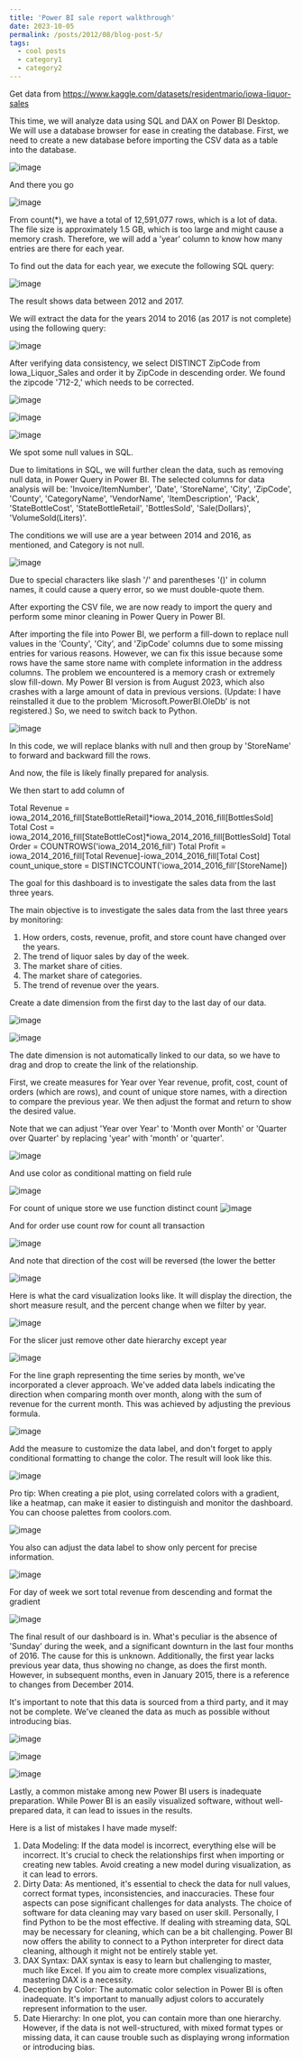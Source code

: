 ```yaml
---
title: 'Power BI sale report walkthrough'
date: 2023-10-05
permalink: /posts/2012/08/blog-post-5/
tags:
  - cool posts
  - category1
  - category2
---
```


Get data from https://www.kaggle.com/datasets/residentmario/iowa-liquor-sales

This time, we will analyze data using SQL and DAX on Power BI Desktop.
We will use a database browser for ease in creating the database. First, we need to create a new database before importing the CSV data as a table into the database.

![image](https://github.com/manburst/JirachoteK.github.io/assets/68594551/18b6a5b2-4fc9-4fa0-8c1c-a46c788d0d47)

And there you go

![image](https://github.com/manburst/JirachoteK.github.io/assets/68594551/5b976b32-3dc4-4edd-9d09-9f1d77ef5bcb)

From count(*), we have a total of 12,591,077 rows, which is a lot of data. The file size is approximately 1.5 GB, which is too large and might cause a memory crash. Therefore, we will add a 'year' column to know how many entries are there for each year.

To find out the data for each year, we execute the following SQL query:


![image](https://github.com/manburst/JirachoteK.github.io/assets/68594551/58907392-5835-4cfd-85ad-f28b179d59e2)


The result shows data between 2012 and 2017.


We will extract the data for the years 2014 to 2016 (as 2017 is not complete) using the following query:

![image](https://github.com/manburst/JirachoteK.github.io/assets/68594551/efa322c2-ffd5-4978-bc72-0875cdf3fe29)

After verifying data consistency, we select DISTINCT ZipCode from Iowa_Liquor_Sales and order it by ZipCode in descending order. We found the zipcode '712-2,' which needs to be corrected.

![image](https://github.com/manburst/JirachoteK.github.io/assets/68594551/4056b1ff-4cda-414b-953f-19d4dc5001f2)

![image](https://github.com/manburst/JirachoteK.github.io/assets/68594551/51d09459-f9f9-4609-8c02-ea18cfc45784)

![image](https://github.com/manburst/JirachoteK.github.io/assets/68594551/67b7d1c2-e1f0-4a00-bf56-4d5d12856880)



We spot some null values in SQL.

Due to limitations in SQL, we will further clean the data, such as removing null data, in Power Query in Power BI. The selected columns for data analysis will be: 'Invoice/ItemNumber', 'Date', 'StoreName', 'City', 'ZipCode', 'County', 'CategoryName', 'VendorName', 'ItemDescription', 'Pack', 'StateBottleCost', 'StateBottleRetail', 'BottlesSold', 'Sale(Dollars)', 'VolumeSold(Liters)'.

The conditions we will use are a year between 2014 and 2016, as mentioned, and Category is not null.

![image](https://github.com/manburst/JirachoteK.github.io/assets/68594551/9729ac70-1a0c-4ec2-9ad2-9364bd6f4b2a)


Due to special characters like slash '/' and parentheses '()' in column names, it could cause a query error, so we must double-quote them.

After exporting the CSV file, we are now ready to import the query and perform some minor cleaning in Power Query in Power BI.

After importing the file into Power BI, we perform a fill-down to replace null values in the 'County', 'City', and 'ZipCode' columns due to some missing entries for various reasons. However, we can fix this issue because some rows have the same store name with complete information in the address columns. The problem we encountered is a memory crash or extremely slow fill-down. My Power BI version is from August 2023, which also crashes with a large amount of data in previous versions. (Update: I have reinstalled it due to the problem 'Microsoft.PowerBI.OleDb' is not registered.) So, we need to switch back to Python.



![image](https://github.com/manburst/JirachoteK.github.io/assets/68594551/5a22abac-a2ad-494e-9cf2-a7fefb05bdd8)


In this code, we will replace blanks with null and then group by 'StoreName' to forward and backward fill the rows.

And now, the file is likely finally prepared for analysis.

We then start to add column of

Total Revenue = iowa_2014_2016_fill[StateBottleRetail]*iowa_2014_2016_fill[BottlesSold]
Total Cost = iowa_2014_2016_fill[StateBottleCost]*iowa_2014_2016_fill[BottlesSold]
Total Order = COUNTROWS('iowa_2014_2016_fill')
Total Profit = iowa_2014_2016_fill[Total Revenue]-iowa_2014_2016_fill[Total Cost]
count_unique_store = DISTINCTCOUNT('iowa_2014_2016_fill'[StoreName])


The goal for this dashboard is to investigate the sales data from the last three years.

The main objective is to investigate the sales data from the last three years by monitoring:


1.	How orders, costs, revenue, profit, and store count have changed over the years.
2.	The trend of liquor sales by day of the week.
3.	The market share of cities.
4.	The market share of categories.
5.	The trend of revenue over the years.


Create a date dimension from the first day to the last day of our data.

![image](https://github.com/manburst/JirachoteK.github.io/assets/68594551/abf0bced-2b44-477a-aaf7-c783084a0a18)

![image](https://github.com/manburst/JirachoteK.github.io/assets/68594551/23739e18-7d99-4dec-8cb8-5e6d3263c590)

The date dimension is not automatically linked to our data, so we have to drag and drop to create the link of the relationship.




First, we create measures for Year over Year revenue, profit, cost, count of orders (which are rows), and count of unique store names, with a direction to compare the previous year. We then adjust the format and return to show the desired value.

Note that we can adjust 'Year over Year' to 'Month over Month' or 'Quarter over Quarter' by replacing 'year' with 'month' or 'quarter'.

![image](https://github.com/manburst/JirachoteK.github.io/assets/68594551/fe2dbb15-0558-4200-9e4a-2808eeb192b1)

And use color as conditional matting on field rule

![image](https://github.com/manburst/JirachoteK.github.io/assets/68594551/d1880de5-578c-4090-b004-748b237e5cac)

For count of unique store we use function distinct count
![image](https://github.com/manburst/JirachoteK.github.io/assets/68594551/a256af0a-abee-4e06-a5e5-1fb589242740)

And for order use count row for count all transaction

![image](https://github.com/manburst/JirachoteK.github.io/assets/68594551/94e86505-e96b-4195-8b95-fb663716f4b2)

And note that direction of the cost will be reversed (the lower the better

![image](https://github.com/manburst/JirachoteK.github.io/assets/68594551/b628a31a-41a4-4e29-8a52-57cb90938585)


Here is what the card visualization looks like. It will display the direction, the short measure result, and the percent change when we filter by year.

![image](https://github.com/manburst/JirachoteK.github.io/assets/68594551/242513ca-318b-47f4-ab48-110e6fe38a3a)

For the slicer just remove other date hierarchy except year

![image](https://github.com/manburst/JirachoteK.github.io/assets/68594551/a02902cf-ba43-4469-bc4f-43d2c88fff86)

For the line graph representing the time series by month, we've incorporated a clever approach. We've added data labels indicating the direction when comparing month over month, along with the sum of revenue for the current month. This was achieved by adjusting the previous formula.

![image](https://github.com/manburst/JirachoteK.github.io/assets/68594551/c229207b-dbcf-4965-a604-59034a4960c6)

Add the measure to customize the data label, and don't forget to apply conditional formatting to change the color. The result will look like this.

![image](https://github.com/manburst/JirachoteK.github.io/assets/68594551/d92bcf02-440e-486c-9a8e-1bc5712f4314)

Pro tip: When creating a pie plot, using correlated colors with a gradient, like a heatmap, can make it easier to distinguish and monitor the dashboard. You can choose palettes from coolors.com.

![image](https://github.com/manburst/JirachoteK.github.io/assets/68594551/dd73bc47-0c1f-434e-9a86-1d0651d45760)


You also can adjust the data label to show only percent for precise information.

![image](https://github.com/manburst/JirachoteK.github.io/assets/68594551/e8ed52ed-ff24-4916-bd2e-e349c2b0a1e3)

For day of week we sort total revenue from descending and format the gradient

![image](https://github.com/manburst/JirachoteK.github.io/assets/68594551/cd3002ba-348e-4528-b59c-059fb81c9588)

The final result of our dashboard is in. What's peculiar is the absence of 'Sunday' during the week, and a significant downturn in the last four months of 2016. The cause for this is unknown. Additionally, the first year lacks previous year data, thus showing no change, as does the first month. However, in subsequent months, even in January 2015, there is a reference to changes from December 2014.

It's important to note that this data is sourced from a third party, and it may not be complete. We've cleaned the data as much as possible without introducing bias.

![image](https://github.com/manburst/JirachoteK.github.io/assets/68594551/4bf5acca-0458-4eed-8cd8-65915a0b9503)

![image](https://github.com/manburst/JirachoteK.github.io/assets/68594551/6e69a6e1-7aed-4c44-85e6-55f84784dae3)

![image](https://github.com/manburst/JirachoteK.github.io/assets/68594551/198b4ecd-5272-4d84-b123-0303c6a0dbb7)

Lastly, a common mistake among new Power BI users is inadequate preparation. While Power BI is an easily visualized software, without well-prepared data, it can lead to issues in the results.

Here is a list of mistakes I have made myself:


1.	Data Modeling: If the data model is incorrect, everything else will be incorrect. It's crucial to check the relationships first when importing or creating new tables. Avoid creating a new model during visualization, as it can lead to errors.
2.	Dirty Data: As mentioned, it's essential to check the data for null values, correct format types, inconsistencies, and inaccuracies. These four aspects can pose significant challenges for data analysts. The choice of software for data cleaning may vary based on user skill. Personally, I find Python to be the most effective. If dealing with streaming data, SQL may be necessary for cleaning, which can be a bit challenging. Power BI now offers the ability to connect to a Python interpreter for direct data cleaning, although it might not be entirely stable yet.
3.	DAX Syntax: DAX syntax is easy to learn but challenging to master, much like Excel. If you aim to create more complex visualizations, mastering DAX is a necessity.
4.	Deception by Color: The automatic color selection in Power BI is often inadequate. It's important to manually adjust colors to accurately represent information to the user.
5.	Date Hierarchy: In one plot, you can contain more than one hierarchy. However, if the data is not well-structured, with mixed format types or missing data, it can cause trouble such as displaying wrong information or introducing bias.
